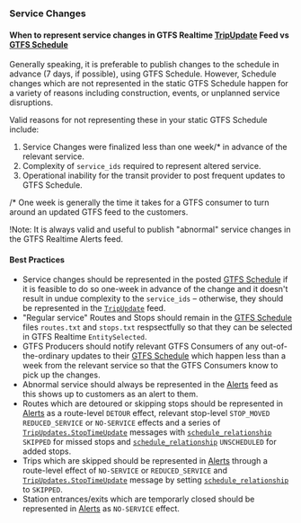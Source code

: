### Service Changes

#### When to represent service changes in GTFS Realtime [TripUpdate](#TripUpdate) Feed vs [GTFS Schedule](https://gtfs.org/reference/static/)

Generally speaking, it is preferable to publish changes to the schedule in advance (7 days, if possible), using GTFS Schedule.  However, Schedule changes which are not represented in the static GTFS Schedule happen for a variety of reasons including construction, events, or unplanned service disruptions.  

Valid reasons for not representing these in your static GTFS Schedule include:

1. Service Changes were finalized less than one week/* in advance of the relevant service.
2. Complexity of `service_ids` required to represent altered service.  
3. Operational inability for the transit provider to post frequent updates to GTFS Schedule.

/* One week is generally the time it takes for a GTFS consumer to turn around an updated GTFS feed to the customers.

!Note: It is always valid and useful to publish "abnormal" service changes in the GTFS Realtime Alerts feed.

#### Best Practices

* Service changes should be represented in the posted [GTFS Schedule](https://gtfs.org/reference/static/) if it is feasible to do so one-week in advance of the change and it doesn't result in undue complexity to the `service_ids` – otherwise, they should be represented in the [`TripUpdate`](#TripUpdate) feed.
* "Regular service" Routes and Stops should remain in the [GTFS Schedule](https://gtfs.org/reference/static/) files `routes.txt` and `stops.txt` respsectfully so that they can be selected in GTFS Realtime `EntitySelected`.
* GTFS Producers should notify relevant GTFS Consumers of any out-of-the-ordinary updates to their [GTFS Schedule](https://gtfs.org/reference/static/) which happen less than a week from the relevant service so that the GTFS Consumers know to pick up the changes.
* Abnormal service should always be represented in the [Alerts](#Alerts) feed as this shows up to customers as an alert to them.  
* Routes which are detoured or skipping stops should be represented in [Alerts](#Alerts) as a route-level `DETOUR` effect, relevant stop-level `STOP_MOVED` `REDUCED_SERVICE` or `NO-SERVICE` effects and a series of [`TripUpdates.StopTimeUpdate`](https://gtfs.org/realtime/reference/#message-stoptimeupdate) messages with [`schedule_relationship`](https://gtfs.org/realtime/reference/#enum-schedulerelationship) `SKIPPED` for missed stops and [`schedule_relationship`](https://gtfs.org/realtime/reference/#enum-schedulerelationship) `UNSCHEDULED` for added stops.
* Trips which are skipped should be represented in [Alerts](#Alerts) through a route-level effect of `NO-SERVICE` or `REDUCED_SERVICE` and [`TripUpdates.StopTimeUpdate`](https://gtfs.org/realtime/reference/#message-stoptimeupdate) message by setting [`schedule_relationship`](https://gtfs.org/realtime/reference/#enum-schedulerelationship) to `SKIPPED`.
* Station entrances/exits which are temporarly closed should be represented in [Alerts](#Alerts) as `NO-SERVICE` effect.
